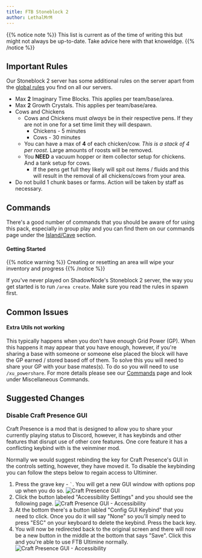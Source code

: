 ```yaml
---
title: FTB Stoneblock 2
author: LethalMrM
---
```


{{% notice note %}}
This list is current as of the time of writing this but might not always be up-to-date. Take advice here with that knoweldge.
{{% /notice %}}


## Important Rules

Our Stoneblock 2 server has some additional rules on the server apart from the [global rules](/rules) you find on all our servers.

* Max **2** Imaginary Time Blocks. This applies per team/base/area.
* Max **2** Growth Crystals. This applies per team/base/area.
* Cows and Chickens
  * Cows and Chickens must _always_ be in their respective pens. If they are not in one for a set time limit they will despawn.
    * Chickens - 5 minutes
    * Cows - 30 minutes
  * You can have a max of **4** of each chicken/cow. _This is a stack of 4 per roost_. Large amounts of roosts will be removed.
  * You **NEED** a  vacuum hopper or item collector setup for chickens. And a  tank setup for cows. 
    * If the pens get full they likely will spit out items / fluids and this will result in the removal of all chickens/cows from your area.
* Do not build 1 chunk bases or farms. Action will be taken by staff as necessary. 

## Commands

There's a good number of commands that you should be aware of for using this pack, especially in group play and you can find them on our commands page under the [Island/Cave](/home/commands/#islandcave-area) section. 

#### Getting Started

{{% notice warning %}}
Creating or resetting an area will wipe your inventory and progress
{{% /notice %}}

If you've never played on ShadowNode's Stoneblock 2 server, the way you get started is to run `/area create`. Make sure you read the rules in spawn first.

## Common Issues

#### Extra Utils not working

This typically happens when you don't have enough Grid Power (GP). When this happens it may appear that you have enough, however, if you're sharing a base with someone or someone else placed the block will have the GP earned / stored based off of them. To solve this you will need to share your GP with your base mates(s). To do so you will need to use `/xu_powershare`. For more details please see our [Commands](/home/commands/#miscellaneous-commands)  page and look under Miscellaneous Commands.  

## Suggested Changes

### Disable Craft Presence GUI

Craft Presence is a mod that is designed to allow you to share your currently playing status to Discord, however, it has keybinds and other features that disrupt use of other core features. One core feature it has a conflicting keybind with is the veinminer mod. 

Normally we would suggest rebinding the key for Craft Presence's GUI in the controls setting, however, they have moved it. To disable the keybinding you can follow the steps below to regain access to Ultiminer.

1. Press the grave key  - `` ` ``.  You will get a new GUI window with options pop up when you do so.
![Craft Presence GUI](../../../../assets/images/tips/sb2/craft-presence_1.png)
2. Click the button labeled "Accessibility Settings" and you should see the following page.
![Craft Presence GUI - Accessibility](../../../../assets/images/tips/sb2/craft-presence_2.png)
3. At the bottom there's a button labled "Config GUI Keybind" that you need to click. Once you do it will say "None" so you'll simply need to press "ESC" on your keyboard to delete the keybind. Press the back key.
4. You will now be redirected back to the original screen and there will now be a new button in the middle at the bottom that says "Save". Click this and you're able to use FTB Ultimine normally.
![Craft Presence GUI - Accessibility](../../../../assets/images/tips/sb2/craft-presence_3.png)
